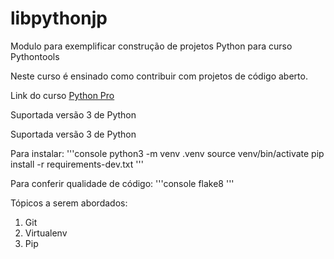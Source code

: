 # libpythonjp
Modulo para exemplificar construção de projetos Python para curso Pythontools

Neste curso é ensinado como contribuir com projetos de código aberto.

Link do curso [Python Pro](https://www.python.pro.br/)

Suportada versão 3 de Python

Suportada versão 3 de Python

Para instalar:
'''console
python3 -m venv .venv
source venv/bin/activate
pip install -r requirements-dev.txt
'''

Para conferir qualidade de código:
'''console
flake8
'''

Tópicos a serem abordados:
1. Git
2. Virtualenv
3. Pip